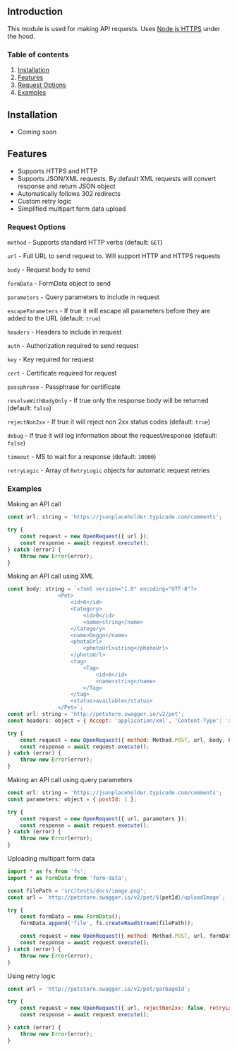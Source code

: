 ## Introduction

This module is used for making API requests. Uses [Node.js HTTPS](https://nodejs.org/api/https.html) under the hood.

### Table of contents

1.  [Installation](#markdown-header-installation)
2.  [Features](#markdown-header-features)
3.  [Request Options](#markdown-header-request-options)
4.  [Examples](#markdown-header-examples)

## Installation

-   Coming soon

## Features

-   Supports HTTPS and HTTP
-   Supports JSON/XML requests. By default XML requests will convert response and return JSON object
-   Automatically follows 302 redirects
-   Custom retry logic
-   Simplified multipart form data upload

### Request Options

`method` - Supports standard HTTP verbs (default: `GET`)

`url` - Full URL to send request to. Will support HTTP and HTTPS requests

`body` - Request body to send

`formData` - FormData object to send

`parameters` - Query parameters to include in request

`escapeParameters` - If true it will escape all parameters before they are added to the URL (default: `true`)

`headers` - Headers to include in request

`auth` - Authorization required to send request

`key` - Key required for request

`cert` - Certificate required for request

`passphrase` - Passphrase for certificate

`resolveWithBodyOnly` - If true only the response body will be returned (default: `false`)

`rejectNon2xx` - If true it will reject non 2xx status codes (default: `true`)

`debug` - If true it will log information about the request/response (default: `false`)

`timeout` - MS to wait for a response (default: `10000`)

`retryLogic` - Array of `RetryLogic` objects for automatic request retries

### Examples

Making an API call

```js
const url: string = 'https://jsonplaceholder.typicode.com/comments';

try {
    const request = new OpenRequest({ url });
    const response = await request.execute();
} catch (error) {
    throw new Error(error);
}
```

Making an API call using XML

```js
const body: string = `<?xml version="1.0" encoding="UTF-8"?>
                <Pet>
                    <id>0</id>
                    <Category>
                        <id>0</id>
                        <name>string</name>
                    </Category>
                    <name>Doggo</name>
                    <photoUrl>
                        <photoUrl>string</photoUrl>
                    </photoUrl>
                    <tag>
                        <Tag>
                            <id>0</id>
                            <name>string</name>
                        </Tag>
                    </tag>
                    <status>available</status>
                </Pet>`;
const url: string = 'http://petstore.swagger.io/v2/pet';
const headers: object = { Accept: 'application/xml', 'Content-Type': 'application/xml' };

try {
    const request = new OpenRequest({ method: Method.POST, url, body, headers });
    const response = await request.execute();
} catch (error) {
    throw new Error(error);
}
```

Making an API call using query parameters

```js
const url: string = 'https://jsonplaceholder.typicode.com/comments';
const parameters: object = { postId: 1 };

try {
    const request = new OpenRequest({ url, parameters });
    const response = await request.execute();
} catch (error) {
    throw new Error(error);
}
```

Uploading multipart form data

```js
import * as fs from 'fs';
import * as FormData from 'form-data';

const filePath = 'src/tests/docs/image.png';
const url = `http://petstore.swagger.io/v2/pet/${petId}/uploadImage`;

try {
    const formData = new FormData();
    formData.append('file', fs.createReadStream(filePath));

    const request = new OpenRequest({ method: Method.POST, url, formData });
    const response = await request.execute();
} catch (error) {
    throw new Error(error);
}
```

Using retry logic

```js
const url = 'http://petstore.swagger.io/v2/pet/garbageId';

try {
    const request = new OpenRequest({ url, rejectNon2xx: false, retryLogic: [{ retryLimit: 2, retryCondition: `response.statusCode === 404` }, { retryLimit: 2, retryCondition: `JSON.stringify(response.body).includes('java.lang.NumberFormatException')` }] });
    const response = await request.execute();

} catch (error) {
    throw new Error(error);
}
```
